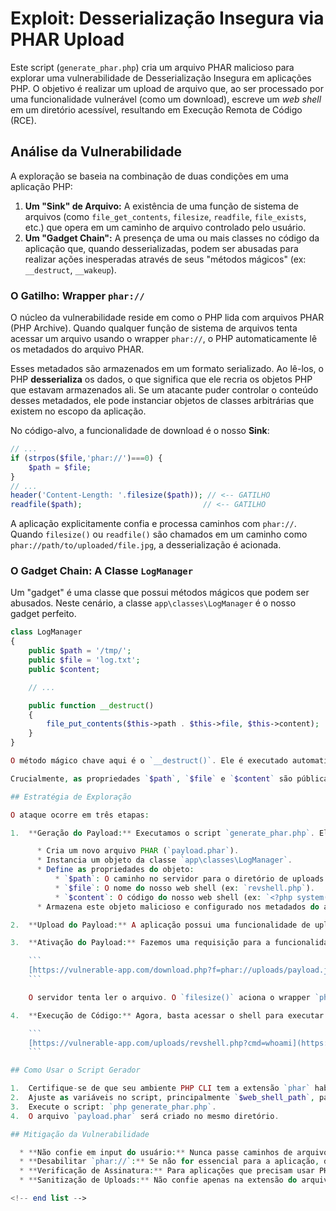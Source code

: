 # Exploit: Desserialização Insegura via PHAR Upload

Este script (`generate_phar.php`) cria um arquivo PHAR malicioso para explorar uma vulnerabilidade de Desserialização Insegura em aplicações PHP. O objetivo é realizar um upload de arquivo que, ao ser processado por uma funcionalidade vulnerável (como um download), escreve um _web shell_ em um diretório acessível, resultando em Execução Remota de Código (RCE).

## Análise da Vulnerabilidade

A exploração se baseia na combinação de duas condições em uma aplicação PHP:

1.  **Um "Sink" de Arquivo:** A existência de uma função de sistema de arquivos (como `file_get_contents`, `filesize`, `readfile`, `file_exists`, etc.) que opera em um caminho de arquivo controlado pelo usuário.
2.  **Um "Gadget Chain":** A presença de uma ou mais classes no código da aplicação que, quando desserializadas, podem ser abusadas para realizar ações inesperadas através de seus "métodos mágicos" (ex: `__destruct`, `__wakeup`).

### O Gatilho: Wrapper `phar://`

O núcleo da vulnerabilidade reside em como o PHP lida com arquivos PHAR (PHP Archive). Quando qualquer função de sistema de arquivos tenta acessar um arquivo usando o wrapper `phar://`, o PHP automaticamente lê os metadados do arquivo PHAR.

Esses metadados são armazenados em um formato serializado. Ao lê-los, o PHP **desserializa** os dados, o que significa que ele recria os objetos PHP que estavam armazenados ali. Se um atacante puder controlar o conteúdo desses metadados, ele pode instanciar objetos de classes arbitrárias que existem no escopo da aplicação.

No código-alvo, a funcionalidade de download é o nosso **Sink**:

```php
// ...
if (strpos($file,'phar://')===0) {
    $path = $file;
}
// ...
header('Content-Length: '.filesize($path)); // <-- GATILHO
readfile($path);                           // <-- GATILHO
```

A aplicação explicitamente confia e processa caminhos com `phar://`. Quando `filesize()` ou `readfile()` são chamados em um caminho como `phar://path/to/uploaded/file.jpg`, a desserialização é acionada.

### O Gadget Chain: A Classe `LogManager`

Um "gadget" é uma classe que possui métodos mágicos que podem ser abusados. Neste cenário, a classe `app\classes\LogManager` é o nosso gadget perfeito.

````php
class LogManager
{
    public $path = '/tmp/';
    public $file = 'log.txt';
    public $content;

    // ...

    public function __destruct()
    {
        file_put_contents($this->path . $this->file, $this->content);
    }
}

O método mágico chave aqui é o `__destruct()`. Ele é executado automaticamente quando um objeto dessa classe é destruído (por exemplo, no final da execução de um script). A função `file_put_contents` dentro dele escreve um arquivo no servidor.

Crucialmente, as propriedades `$path`, `$file` e `$content` são públicas. Isso significa que, ao criar o objeto `LogManager` para ser desserializado, um atacante pode controlar **todos os três argumentos** da função `file_put_contents`, nos dando uma capacidade de **escrita de arquivo arbitrária**.

## Estratégia de Exploração

O ataque ocorre em três etapas:

1.  **Geração do Payload:** Executamos o script `generate_phar.php`. Ele faz o seguinte:

      * Cria um novo arquivo PHAR (`payload.phar`).
      * Instancia um objeto da classe `app\classes\LogManager`.
      * Define as propriedades do objeto:
          * `$path`: O caminho no servidor para o diretório de uploads (ex: `/var/www/html/uploads/`).
          * `$file`: O nome do nosso web shell (ex: `revshell.php`).
          * `$content`: O código do nosso web shell (ex: `<?php system($_GET["cmd"]); ?>`).
      * Armazena este objeto malicioso e configurado nos metadados do arquivo PHAR.

2.  **Upload do Payload:** A aplicação possui uma funcionalidade de upload de imagens. Nós fazemos o upload do nosso `payload.phar`, mas o renomeamos para uma extensão de imagem permitida (ex: `payload.jpg`) para contornar validações de tipo de arquivo. O servidor armazena o arquivo, por exemplo, em `/var/www/html/uploads/payload.jpg`.

3.  **Ativação do Payload:** Fazemos uma requisição para a funcionalidade de download vulnerável, usando o wrapper `phar://` para apontar para o nosso arquivo recém-enviado:

    ```
    [https://vulnerable-app.com/download.php?f=phar://uploads/payload.jpg](https://vulnerable-app.com/download.php?f=phar://uploads/payload.jpg)
    ```

    O servidor tenta ler o arquivo. O `filesize()` aciona o wrapper `phar://`, que por sua vez desserializa o objeto `LogManager` dos metadados. Ao final da requisição, o método `__destruct` é chamado, e nosso web shell é escrito em `/var/www/html/uploads/revshell.php`.

4.  **Execução de Código:** Agora, basta acessar o shell para executar comandos no servidor:

    ```
    [https://vulnerable-app.com/uploads/revshell.php?cmd=whoami](https://vulnerable-app.com/uploads/revshell.php?cmd=whoami)
    ```

## Como Usar o Script Gerador

1.  Certifique-se de que seu ambiente PHP CLI tem a extensão `phar` habilitada e `phar.readonly` está desativado no `php.ini` (o script tenta fazer isso em tempo de execução com `ini_set`).
2.  Ajuste as variáveis no script, principalmente `$web_shell_path`, para o caminho absoluto correto do diretório de uploads do alvo.
3.  Execute o script: `php generate_phar.php`.
4.  O arquivo `payload.phar` será criado no mesmo diretório.

## Mitigação da Vulnerabilidade

  * **Não confie em input do usuário:** Nunca passe caminhos de arquivo controlados pelo usuário diretamente para funções de sistema de arquivos.
  * **Desabilitar `phar://`:** Se não for essencial para a aplicação, desabilite o wrapper `phar://` no `php.ini`.
  * **Verificação de Assinatura:** Para aplicações que precisam usar PHARs, implemente uma verificação de assinatura para garantir que os arquivos não foram adulterados.
  * **Sanitização de Uploads:** Não confie apenas na extensão do arquivo. Verifique o conteúdo real do arquivo (ex: usando `getimagesize` para imagens) para garantir que não é um PHAR disfarçado.

<!-- end list -->

````
